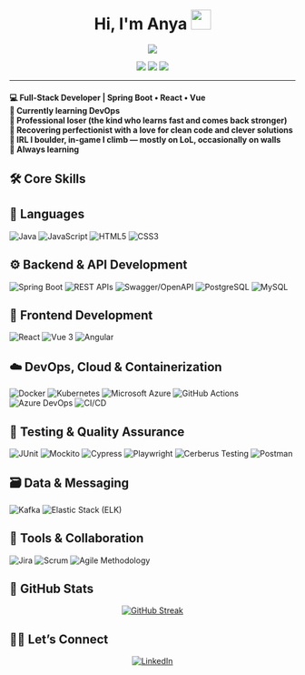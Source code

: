 <h1 align="center">Hi, I'm Anya <img src="https://media.giphy.com/media/hvRJCLFzcasrR4ia7z/giphy.gif" width="35"></h1>

<p align="center">
  <a href="https://github.com/DenverCoder1/readme-typing-svg">
    <img src="https://readme-typing-svg.herokuapp.com?font=poppins&weight=900&size=22&pause=1000&color=29B81B&center=true&width=600&lines=Full-Stack+Developer+(Java%2FSpring+Boot++React%2FVue);Perfectionist+in+recovery;Fueled+by+coffee+and+curiosity" />
  </a>
</p>

<p align="center">
  <img src="https://img.shields.io/badge/English-C2-6b21a8" />
  <img src="https://img.shields.io/badge/Spanish-B2-046b99" />
  <img src="https://img.shields.io/badge/Tamil-C2-6b21a8" />
</p>


<hr/>

<h4 align="left">
💻 <strong>Full-Stack Developer | Spring Boot • React • Vue</strong><br>
🔧 Currently learning DevOps<br>
🎯 Professional loser (the kind who learns fast and comes back stronger)<br>
🧠 Recovering perfectionist with a love for clean code and clever solutions<br>
🧗 IRL I boulder, in-game I climb — mostly on LoL, occasionally on walls<br>
🚀 Always learning<br>
</h4>


## 🛠️ Core Skills

## 🧠 Languages
<p align="left">
  <img alt="Java" src="https://img.shields.io/badge/Java-007396.svg?style=for-the-badge&logo=java&logoColor=white">
  <img alt="JavaScript" src="https://img.shields.io/badge/JavaScript-F7DF1E.svg?style=for-the-badge&logo=javascript&logoColor=black">
  <img alt="HTML5" src="https://img.shields.io/badge/HTML5-E34F26.svg?style=for-the-badge&logo=html5&logoColor=white">
  <img alt="CSS3" src="https://img.shields.io/badge/CSS3-1572B6.svg?style=for-the-badge&logo=css3&logoColor=white">
</p>



## ⚙️ Backend & API Development
<p align="left">
  <img alt="Spring Boot" src="https://img.shields.io/badge/Spring%20Boot-6DB33F.svg?style=for-the-badge&logo=springboot&logoColor=white">
  <img alt="REST APIs" src="https://img.shields.io/badge/REST%20APIs-FF6F00.svg?style=for-the-badge&logo=swagger&logoColor=white">
  <img alt="Swagger/OpenAPI" src="https://img.shields.io/badge/OpenAPI%2FSwagger-85EA2D.svg?style=for-the-badge&logo=swagger&logoColor=black">
  <img alt="PostgreSQL" src="https://img.shields.io/badge/PostgreSQL-4169E1.svg?style=for-the-badge&logo=postgresql&logoColor=white">
  <img alt="MySQL" src="https://img.shields.io/badge/MySQL-4479A1.svg?style=for-the-badge&logo=mysql&logoColor=white">
</p>



## 🎨 Frontend Development
<p align="left">
  <img alt="React" src="https://img.shields.io/badge/React-20232A.svg?style=for-the-badge&logo=react&logoColor=61DAFB">
  <img alt="Vue 3" src="https://img.shields.io/badge/Vue%203-42B883.svg?style=for-the-badge&logo=vuedotjs&logoColor=white">
  <img alt="Angular" src="https://img.shields.io/badge/Angular-CC0000.svg?style=for-the-badge&logo=angular&logoColor=white">
</p>



## ☁️ DevOps, Cloud & Containerization
<p align="left">
  <img alt="Docker" src="https://img.shields.io/badge/Docker-2496ED.svg?style=for-the-badge&logo=docker&logoColor=white">
  <img alt="Kubernetes" src="https://img.shields.io/badge/Kubernetes-326CE5.svg?style=for-the-badge&logo=kubernetes&logoColor=white">
  <img alt="Microsoft Azure" src="https://img.shields.io/badge/Azure-0078D7.svg?style=for-the-badge&logo=microsoftazure&logoColor=white">
  <img alt="GitHub Actions" src="https://img.shields.io/badge/GitHub%20Actions-2088FF.svg?style=for-the-badge&logo=githubactions&logoColor=white">
  <img alt="Azure DevOps" src="https://img.shields.io/badge/Azure%20DevOps-0078D7.svg?style=for-the-badge&logo=azuredevops&logoColor=white">
  <img alt="CI/CD" src="https://img.shields.io/badge/CI%2FCD-16a34a?style=for-the-badge">
</p>



## 🧪 Testing & Quality Assurance
<p align="left">
  <img alt="JUnit" src="https://img.shields.io/badge/JUnit-25A162.svg?style=for-the-badge&logo=junit5&logoColor=white">
  <img alt="Mockito" src="https://img.shields.io/badge/Mockito-00C300.svg?style=for-the-badge&logo=java&logoColor=white">
  <img alt="Cypress" src="https://img.shields.io/badge/Cypress-17202C.svg?style=for-the-badge&logo=cypress&logoColor=white">
  <img alt="Playwright" src="https://img.shields.io/badge/Playwright-45ba4b.svg?style=for-the-badge&logo=playwright&logoColor=white">
  <img alt="Cerberus Testing" src="https://img.shields.io/badge/Cerberus%20Testing-QA-8b5cf6?style=for-the-badge&">
  <img alt="Postman" src="https://img.shields.io/badge/Postman-FF6C37.svg?style=for-the-badge&logo=postman&logoColor=white">
</p>


## 🗃️ Data & Messaging
<p align="left">
  <img alt="Kafka" src="https://img.shields.io/badge/Apache%20Kafka-231F20.svg?style=for-the-badge&logo=apachekafka&logoColor=white">
  <img alt="Elastic Stack (ELK)" src="https://img.shields.io/badge/Elastic%20Stack-005571.svg?style=for-the-badge&logo=elastic&logoColor=white">
</p>


## 🧰 Tools & Collaboration
<p align="left">
  <img alt="Jira" src="https://img.shields.io/badge/Jira-0052CC.svg?style=for-the-badge&logo=jira&logoColor=white">
  <img alt="Scrum" src="https://img.shields.io/badge/Scrum-2496ED.svg?style=for-the-badge&logo=scrumalliance&logoColor=white">
  <img alt="Agile Methodology" src="https://img.shields.io/badge/Agile-0E75B6.svg?style=for-the-badge&logo=agile&logoColor=white">
</p>




## 🌱​ GitHub Stats 

<p align="center">
  <a href="https://git.io/streak-stats"><img src="https://github-readme-streak-stats.herokuapp.com?user=anya-exe&theme=everforest-light" alt="GitHub Streak" /></a>
</p>


## 🙋‍♂️ Let’s Connect

<p align="center">
  <a href="https://www.linkedin.com/in/YOUR-LINKEDIN-SLUG/"><img src="https://img.icons8.com/bubbles/50/000000/linkedin.png" alt="LinkedIn"/></a>
</p>


